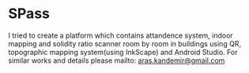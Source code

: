 # SPass
I tried to create a platform which contains attandence system, indoor mapping and solidity ratio scanner room by room in buildings using QR, topographic mapping system(using InkScape) and Android Studio. 
For similar works and details please mailto: aras.kandemir@gmail.com
